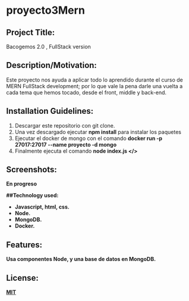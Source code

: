 # proyecto3Mern

## Project Title: 
Bacogemos 2.0 , FullStack version

## Description/Motivation: 
Este proyecto nos ayuda a aplicar todo lo aprendido durante el curso de MERN FullStack development; por lo que vale la pena darle una vuelta a cada tema que hemos tocado, desde el front, middle y back-end.

## Installation Guidelines: 
1. Descargar este repositorio con git clone.
2. Una vez descargado ejecutar <b>npm install</b> para instalar los paquetes
3. Ejecutar el docker de mongo con el comando <b> docker run -p 27017:27017 --name proyecto -d mongo </b>
4. Finalmente ejecuta el comando <b> node index.js </>

## Screenshots: 
En progreso

##Technology used: 
- Javascript, html, css.
- Node.
- MongoDB.
- Docker.

## Features: 
Usa componentes Node, y una base de datos en MongoDB.

## License: 
  [MIT](https://choosealicense.com/licenses/mit/)
